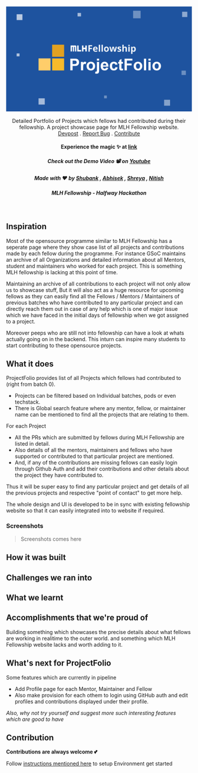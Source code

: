 ![ProjectFolio banner](screenshots/banner.jpg)

<p align="center">
  <p align="center">
    Detailed Portfolio of Projects which fellows had contributed during their fellowship. A project showcase page for MLH Fellowship website.
    <br />
    <a href="">Devpost</a>
    .
    <a href="https://github.com/shreyagupta30/ProjectPage/issues">Report Bug</a>
    .
   <a href="#contribution">Contribute</a>
  
  
  <h4 align="center">Experience the magic ✨ at <a href="">link</a></h4>
  <h5 align="center">Check out the Demo Video 📽 on <a href="">Youtube</a></h4>
  <h5 align="center">Made with ❤️ by  <a href="https://github.com/shubhank-saxena">Shubank</a> , <a href="https://github.com/iamabhishek0">Abhisek</a> , 
  <a href="https://github.com/shreyagupta30">Shreya</a> , <a href="https://github.com/NitishGadangi">Nitish</a></h3>
  <h5 align="center">MLH Fellowship - Halfway Hackathon</h3>
  </p>
</p>
</br>



## Inspiration
Most of the opensource programme similar to MLH Fellowship has a seperate page where they show case list of all projects and contributions made by each fellow during the programme. For instance GSoC maintains an archive of all Organizations and detailed information about all Mentors, student and maintainers who worked for each project. This is something MLH fellowship is lacking at this point of time.

Maintaining an archive of all contributions to each project will not only allow us to showcase stuff, But it will also act as a huge resource for upcoming fellows as they can easily find all the Fellows / Mentors / Maintainers of previous batches who have contributed to any particular project and can directly reach them out in case of any help which is one of major issue which we have faced in the initial days of fellowship when we got assigned to a project.

Moreover peeps who are still not into fellowship can have a look at whats actually going on in the backend. This inturn can inspire many students to start contributing to these opensource projects.

## What it does
ProjectFolio provides list of all Projects which fellows had contributed to (right from batch 0). 
* Projects can be filtered based on Individual batches, pods or even techstack. 
* There is Global search feature where any mentor, fellow, or maintainer name can be mentioned to find all the projects that are relating to them.

For each Project 
* All the PRs which are submitted by fellows during MLH Fellowship are listed in detail. 
* Also details of all the mentors, maintainers and fellows who have supported or contributed to that particular project are mentioned.
* And, if any of the contributions are missing fellows can easily login through Github Auth and add their contributions and other details about the project they have contributed to.

Thus it will be super easy to find any particular project and get details of all the previous projects and respective "point of contact" to get more help.

The whole design and UI is developed to be in sync with existing fellowship website so that it can easily integrated into to website if required.

### Screenshots
> Screenshots comes here

## How it was built

## Challenges we ran into

## What we learnt

## Accomplishments that we're proud of
Building something which showcases the precise details about what fellows are working in realitime to the outer world. and something which MLH Fellowship website lacks and worth adding to it.

## What's next for ProjectFolio
Some features which are currently in pipeline
* Add Profile page for each Mentor, Maintainer and Fellow
* Also make provision for each othem to login using GitHub auth and edit profiles and contributions displayed under their profile.

_Also, why not try yourself and suggest more such interesting features which are good to have_

## Contribution

**Contributions are always welcome  💕**

Follow  [instructions mentioned here](https://github.com/shreyagupta30/ProjectPage/PROJECTSETUP.md)  to setup Environment get started
